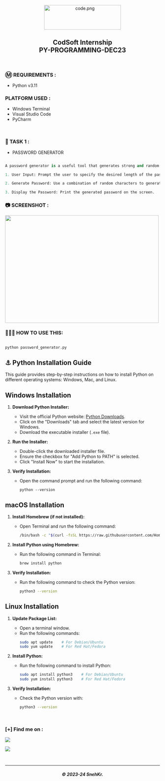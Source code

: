 <center>
   <img src="https://drive.snehkr.workers.dev/0:/CodSoft/logo.png" width="250px" height="80px" alt="code.png">
</center>
<h2 align="center"> CodSoft Internship</br>PY-PROGRAMMING-DEC23 </h2>

</br>

### Ⓜ️ REQUIREMENTS :

- Python v3.11

### PLATFORM USED :

- Windows Terminal
- Visual Studio Code
- PyCharm

</br>

### 📝 TASK 1 :

- PASSWORD GENERATOR

```py

A password generator is a useful tool that generates strong and random passwords for users. This project aims to create a password generator application using Python, allowing users to specify the length and complexity of the password.

1. User Input: Prompt the user to specify the desired length of the password.

2. Generate Password: Use a combination of random characters to generate a password of the specified length.

3. Display the Password: Print the generated password on the screen.

```

### 📷 SCREENSHOT :

<img src="https://drive.snehkr.workers.dev/0:/CodSoft/task-01.png" width="500px" height="350px">

### 👨🏽‍💻 HOW TO USE THIS:

```py

python password_generator.py

```

## ⚓ Python Installation Guide

This guide provides step-by-step instructions on how to install Python on different operating systems: Windows, Mac, and Linux.

## Windows Installation

1. **Download Python Installer:**

   - Visit the official Python website: [Python Downloads](https://www.python.org/downloads/).
   - Click on the "Downloads" tab and select the latest version for Windows.
   - Download the executable installer (`.exe` file).

2. **Run the Installer:**

   - Double-click the downloaded installer file.
   - Ensure the checkbox for "Add Python to PATH" is selected.
   - Click "Install Now" to start the installation.

3. **Verify Installation:**
   - Open the command prompt and run the following command:
     ```
     python --version
     ```

## macOS Installation

1. **Install Homebrew (if not installed):**

   - Open Terminal and run the following command:
     ```bash
     /bin/bash -c "$(curl -fsSL https://raw.githubusercontent.com/Homebrew/install/HEAD/install.sh)"
     ```

2. **Install Python using Homebrew:**

   - Run the following command in Terminal:
     ```bash
     brew install python
     ```

3. **Verify Installation:**
   - Run the following command to check the Python version:
     ```bash
     python3 --version
     ```

## Linux Installation

1. **Update Package List:**

   - Open a terminal window.
   - Run the following commands:
     ```bash
     sudo apt update    # For Debian/Ubuntu
     sudo yum update    # For Red Hat/Fedora
     ```

2. **Install Python:**

   - Run the following command to install Python:
     ```bash
     sudo apt install python3    # For Debian/Ubuntu
     sudo yum install python3    # For Red Hat/Fedora
     ```

3. **Verify Installation:**
   - Check the Python version with:
     ```bash
     python3 --version
     ```

</br>

### [+] Find me on :

<a href="https://telegram.me/SnehKr" target="_blank"><img src="https://img.shields.io/badge/Messenger-SnehKr-blue?style=for-the-badge&logo=messenger"></a>

<a href="mailto:Snehkr.official@gmail.com" target="_blank"><img src="https://img.shields.io/badge/Email-Snehkr.official@gmail.com-blue?style=for-the-badge&logo=gmail"></a>

</br>

---

<h5 align="center">© 2023-24 SnehKr.</h5>
